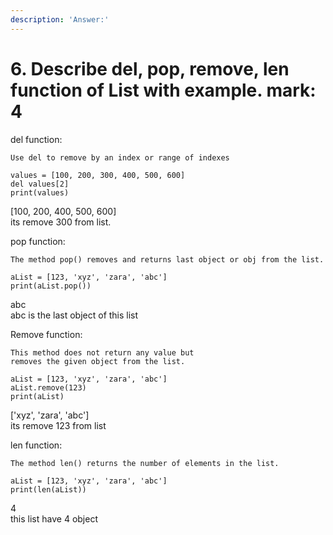 ```yaml
---
description: 'Answer:'
---
```


# 6. Describe del, pop, remove, len function of List with example. mark: 4

del function: 

```text
Use del to remove by an index or range of indexes
```

```text
values = [100, 200, 300, 400, 500, 600]
del values[2]
print(values)
```

\[100, 200, 400, 500, 600\]  
its remove 300 from list.

pop function: 

```text
The method pop() removes and returns last object or obj from the list.
```

```text
aList = [123, 'xyz', 'zara', 'abc']
print(aList.pop())
```

abc  
abc is the last object of this list

Remove function: 

```text
This method does not return any value but 
removes the given object from the list.
```

```text
aList = [123, 'xyz', 'zara', 'abc']
aList.remove(123)
print(aList)
```

\['xyz', 'zara', 'abc'\]  
its remove 123 from list

len function: 

```text
The method len() returns the number of elements in the list.
```

```text
aList = [123, 'xyz', 'zara', 'abc']
print(len(aList))
```

4  
this list have 4 object

